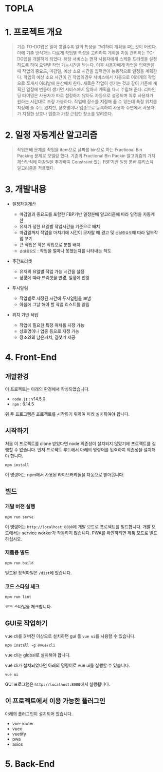 # TOPLA
# 1. 프로젝트 개요
>기존 TO-DO앱은 일이 쌓일수록 일의 특성을 고려하여 계획을 짜는것이 어렵다. 이에 기존 방식과는 다르게 작업별 특성을 고려하여 계획을 자동 관리하는 TO-DO앱을 개발하게 되었다.
>해당 서비스는 먼저 사용자에게 스케줄 프리셋을 설정하도록 하여 요일별 작업 가능시간을 받는다. 이후 사용자에게 작업을 입력받을때 작업의 중요도, 마감일, 예상 소요 시간을 입력받아 능동적으로 일정을 계획한다.
>작업의 예상 소요 시간이 긴 작업의경우 서비스에서 자동으로 여러개의 작업으로 쪼개서 여러날에 분산배치 한다.
>새로운 작업이 생기는 것과 같이 기존에 계획된 일정에 변동이 생기면 서비스에서 알아서 계획을 다시 수립해 준다.
>리마인딩 타이밍은 사용자가 따로 설정하지 않아도 자동으로 설정되며 이후 사용자가 원하는 시간대로 조정 가능하다.
>작업에 장소를 지정해 줄 수 있는데 특정 위치를 지정해 줄 수도 있지만, 상호명이나 업종으로 등록하여 사용자 주변에서 사용자가 지정한 상호나 업종과 가장 근접한 장소를 알려준다.

# 2. 일정 자동계산 알고리즘
>작업분배 문제를 작업을 item으로 날짜를 bin으로 하는 Fractional Bin Packing 문제로 모델링 했다.
>기존의 Fractional Bin Packin 알고리즘의 가치계산방식에 마감일을 추가하여 Constraint 있는 FBP기반 일정 분배 휴리스틱 알고리즘을 적용했다.

# 3. 개발내용
+ 일정자동계산
  + 마감일과 중요도를 포함한 FBP기반 일정분배 알고리즘에 따라 일정을 자동계산
  + 유저가 정한 요일별 작업시간을 기준으로 배치
  + 마감일까지 작업을 마치기에 시간이 모자랄 때 경고 및 `손실중요도`에 따라 일부작업 포기
  + 큰 작업은 작은 작업으로 분할 배치
  + `손실중요도` : 작업을 얼마나 못했는지를 나타내는 척도

+ 주간프리셋
  + 유저의 요일별 작업 가능 시간을 설정
  + 상황에 따라 프리셋을 변경, 일정에 반영

+ 푸시알림
  + 작업별로 지정된 시간에 푸시알림을 보냄
  + 아침에 그날 해야 할 작업 리스트를 알림

+ 위치 기반 작업
  + 작업에 필요한 특정 위치를 지정 가능
  + 상호명이나 업종 등으로 지정 가능
  + 장소와의 남은거치, 길찾기 제공

# 4. Front-End
## 개발환경
이 프로젝트는 아래의 환경에서 작성되었습니다.
- `node.js` : v14.5.0
- `npm` : 6.14.5

위 두 프로그램은 프로젝트를 시작하기 위하여 미리 설치하여야 합니다.

## 시작하기
처음 이 프로젝트를 clone 받았다면 node 의존성이 설치되지 않았기에 프로젝트를 실행할 수 없습니다.
먼저 프로젝트 루트에서 아래의 명령어를 입력하여 의존성을 설치해야 합니다.
```
npm install
```
이 명령어는 npm에서 사용된 라이브러리들을 자동으로 받아옵니다.

## 빌드

### 개발 버전 실행
```
npm run serve
```
이 명령어는 `http://localhost:8080`에 개발 모드로 프로젝트를 빌드합니다.
개발 모드에서는 service worker가 작동하지 않습니다. PWA를 확인하려면 제품 모드로 빌드하십시오.

### 제품용 빌드
```
npm run build
```
빌드된 정적파일은 `/dist`에 있습니다.

### 코드 스타일 체크
```
npm run lint
```
코드 스타일을 체크합니다.

## GUI로 작업하기
vue cli를 3 버전 이상으로 설치하면 gui 툴 `vue ui`를 사용할 수 있습니다.
```
npm install -g @vue/cli
```
vue cli는 global로 설치해야 합니다.

vue cli가 설치되었다면 아래의 명령어로 vue ui를 실행할 수 있습니다.
```
vue ui
```
GUI 프로그램은 `http://localhost:8000`에서 실행됩니다.

## 이 프로젝트에서 이용 가능한 플러그인
아래의 플러그인이 설치되어 있습니다.
- vue-router
- vuex
- vuetify
- pwa
- axios

# 5. Back-End
